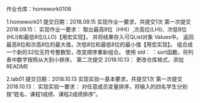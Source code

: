 作业仓库：homework0108

1.homework01 提交日期：2018.09.15 实现作业一要求，共提交1次
第一次提交 2018.09.15：
实现作业一要求：
取出最高8位（HHI）,次高位(LHI)、次低8位(HLI)和最低8位(LLO)【用宏实现】， 并将结果存入可QList对象 Values中。
返回最高8位和次高8位的最大值，次低8位和最低8位的最小值【用宏实现】。
组合成一个新的32位无符号整数型，改变顺序重新组合。
使用 std： ：sort函数，将列表中数字按照从大到小排序。
第二次提交 2018.10.13：
更改仓库格式，添加README

2.lab01 提交日期：2018.10.13 实现实验一基本要求，共提交1次
第一次提交 2018.10.13： 实现实验一要求： 对任意成员变量排序，将输入的四名学生分别按“姓名、课程1成绩、课程2成绩排序”。
